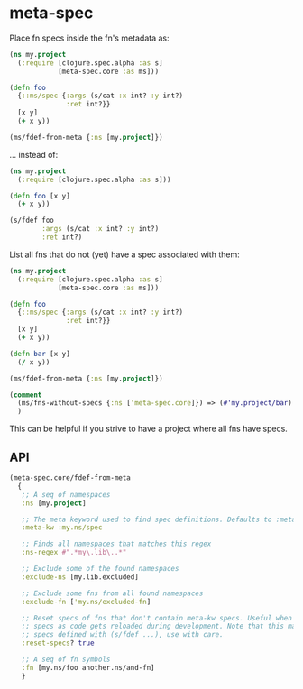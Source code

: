 # meta-spec

Place fn specs inside the fn's metadata as:

```clj
(ns my.project
  (:require [clojure.spec.alpha :as s]
            [meta-spec.core :as ms]))

(defn foo
  {::ms/spec {:args (s/cat :x int? :y int?)
              :ret int?}}
  [x y]
  (+ x y))

(ms/fdef-from-meta {:ns [my.project]})
```

... instead of:

```clj
(ns my.project
  (:require [clojure.spec.alpha :as s]))

(defn foo [x y]
  (+ x y))

(s/fdef foo
        :args (s/cat :x int? :y int?)
        :ret int?)
```

List all fns that do not (yet) have a spec associated with them:

```clj
(ns my.project
  (:require [clojure.spec.alpha :as s]
            [meta-spec.core :as ms]))

(defn foo
  {::ms/spec {:args (s/cat :x int? :y int?)
              :ret int?}}
  [x y]
  (+ x y))

(defn bar [x y]
  (/ x y))

(ms/fdef-from-meta {:ns [my.project]})

(comment
  (ms/fns-without-specs {:ns ['meta-spec.core]}) => (#'my.project/bar)
  )
```

This can be helpful if you strive to have a project where all fns have specs.

## API

```clj
(meta-spec.core/fdef-from-meta
  {
   ;; A seq of namespaces
   :ns [my.project]

   ;; The meta keyword used to find spec definitions. Defaults to :meta-spec.core/spec
   :meta-kw :my.ns/spec

   ;; Finds all namespaces that matches this regex
   :ns-regex #".*my\.lib\..*"

   ;; Exclude some of the found namespaces
   :exclude-ns [my.lib.excluded]

   ;; Exclude some fns from all found namespaces
   :exclude-fn ['my.ns/excluded-fn]

   ;; Reset specs of fns that don't contain meta-kw specs. Useful when removing
   ;; specs as code gets reloaded during development. Note that this may remove
   ;; specs defined with (s/fdef ...), use with care.
   :reset-specs? true

   ;; A seq of fn symbols
   :fn [my.ns/foo another.ns/and-fn]
   }
```
